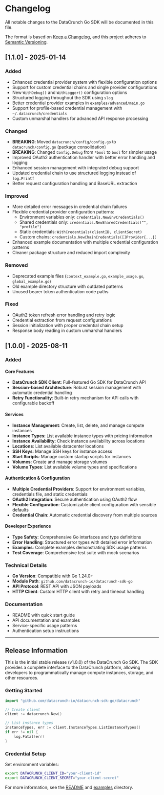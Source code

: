 # Changelog

All notable changes to the DataCrunch Go SDK will be documented in this file.

The format is based on [Keep a Changelog](https://keepachangelog.com/en/1.0.0/),
and this project adheres to [Semantic Versioning](https://semver.org/spec/v2.0.0.html).

## [1.1.0] - 2025-01-14

### Added
- Enhanced credential provider system with flexible configuration options
- Support for custom credential chains and single provider configurations  
- New `WithDebug()` and `WithLogger()` configuration options
- Structured logging throughout the SDK using `slog`
- Better credential provider examples in `examples/advanced/main.go`
- Support for profile-based credential management with `~/.datacrunch/credentials`
- Custom unmarshal handlers for advanced API response processing

### Changed
- **BREAKING**: Moved `datacrunch/config/config.go` to `datacrunch/config.go` (package consolidation)
- **BREAKING**: Changed `Config.Debug` from `*bool` to `bool` for simpler usage
- Improved OAuth2 authentication handler with better error handling and logging
- Enhanced session management with integrated debug support
- Updated credential chain to use structured logging instead of `log.Printf`
- Better request configuration handling and BaseURL extraction

### Improved
- More detailed error messages in credential chain failures
- Flexible credential provider configuration patterns:
  - Environment variables only: `credentials.NewEnvCredentials()`
  - Shared credentials only: `credentials.NewSharedCredentials("", "profile")`  
  - Static credentials: `WithCredentials(clientID, clientSecret)`
  - Custom chains: `credentials.NewChainCredentials([]Provider{...})`
- Enhanced example documentation with multiple credential configuration patterns
- Cleaner package structure and reduced import complexity

### Removed
- Deprecated example files (`context_example.go`, `example_usage.go`, `global_example.go`)
- Old example directory structure with outdated patterns
- Unused bearer token authentication code paths

### Fixed
- OAuth2 token refresh error handling and retry logic
- Credential extraction from request configurations
- Session initialization with proper credential chain setup
- Response body reading in custom unmarshal handlers

## [1.0.0] - 2025-08-11

### Added

#### Core Features
- **DataCrunch SDK Client**: Full-featured Go SDK for DataCrunch API
- **Session-based Architecture**: Robust session management with automatic credential handling
- **Retry Functionality**: Built-in retry mechanism for API calls with configurable backoff

#### Services
- **Instance Management**: Create, list, delete, and manage compute instances
- **Instance Types**: List available instance types with pricing information
- **Instance Availability**: Check instance availability across locations
- **Locations**: List available datacenter locations
- **SSH Keys**: Manage SSH keys for instance access
- **Start Scripts**: Manage custom startup scripts for instances
- **Volumes**: Create and manage storage volumes
- **Volume Types**: List available volume types and specifications

#### Authentication & Configuration
- **Multiple Credential Providers**: Support for environment variables, credentials file, and static credentials
- **OAuth2 Integration**: Secure authentication using OAuth2 flow
- **Flexible Configuration**: Customizable client configuration with sensible defaults
- **Credential Chain**: Automatic credential discovery from multiple sources

#### Developer Experience
- **Type Safety**: Comprehensive Go interfaces and type definitions
- **Error Handling**: Structured error types with detailed error information
- **Examples**: Complete examples demonstrating SDK usage patterns
- **Test Coverage**: Comprehensive test suite with mock scenarios

### Technical Details
- **Go Version**: Compatible with Go 1.24.0+
- **Module Path**: `github.com/datacrunch-io/datacrunch-sdk-go`
- **API Protocol**: REST API with JSON payloads
- **HTTP Client**: Custom HTTP client with retry and timeout handling

### Documentation
- README with quick start guide
- API documentation and examples
- Service-specific usage patterns
- Authentication setup instructions

---

## Release Information

This is the initial stable release (v1.0.0) of the DataCrunch Go SDK. The SDK provides a complete interface to the DataCrunch platform, allowing developers to programmatically manage compute instances, storage, and other resources.

### Getting Started

```go
import "github.com/datacrunch-io/datacrunch-sdk-go/datacrunch"

// Create client
client := datacrunch.New()

// List instance types
instanceTypes, err := client.InstanceTypes.ListInstanceTypes()
if err != nil {
    log.Fatal(err)
}
```

### Credential Setup

Set environment variables:
```bash
export DATACRUNCH_CLIENT_ID="your-client-id"
export DATACRUNCH_CLIENT_SECRET="your-client-secret"
```

For more information, see the [README](README.md) and [examples](examples/) directory.